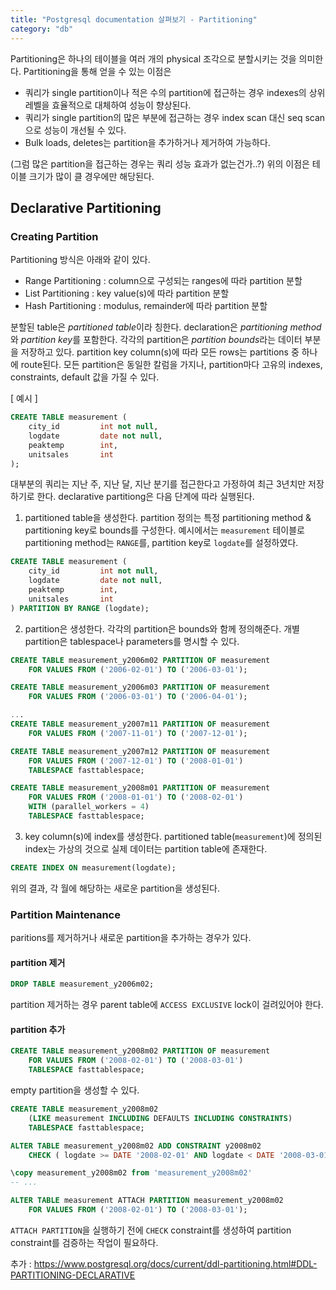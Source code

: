 ```yaml
---
title: "Postgresql documentation 살펴보기 - Partitioning"
category: "db"
---
```


Partitioning은 하나의 테이블을 여러 개의 physical 조각으로 분할시키는 것을 의미한다. Partitioning을 통해 얻을 수 있는 이점은
- 쿼리가 single partition이나 적은 수의 partition에 접근하는 경우 indexes의 상위 레벨을 효율적으로 대체하여 성능이 향상된다. 
- 쿼리가 single partition의 많은 부분에 접근하는 경우 index scan 대신 seq scan으로 성능이 개선될 수 있다. 
- Bulk loads, deletes는 partition을 추가하거나 제거하여 가능하다. 

(그럼 많은 partition을 접근하는 경우는 쿼리 성능 효과가 없는건가..?)
위의 이점은 테이블 크기가 많이 클 경우에만 해당된다. 

## Declarative Partitioning

### Creating Partition
Partitioning 방식은 아래와 같이 있다.
- Range Partitioning : column으로 구성되는 ranges에 따라 partition 분할
- List Partitioning : key value(s)에 따라 partition 분할
- Hash Partitioning : modulus, remainder에 따라 partition 분할

분할된 table은 *partitioned table*이라 칭한다. declaration은 *partitioning method*와 *partition key*를 포함한다. 각각의 partition은 *partition bounds*라는 데이터 부분을 저장하고 있다. partition key column(s)에 따라 모든 rows는 partitions 중 하나에 route된다. 모든 partition은 동일한 칼럼을 가지나, partition마다 고유의 indexes, constraints, default 값을 가질 수 있다. 

[ 예시 ]

```sql
CREATE TABLE measurement (
    city_id         int not null,
    logdate         date not null,
    peaktemp        int,
    unitsales       int
);
```

대부분의 쿼리는 지난 주, 지난 달, 지난 분기를 접근한다고 가정하여 최근 3년치만 저장하기로 한다. 
declarative partitiong은 다음 단계에 따라 실행된다.
1. partitioned table을 생성한다. partition 정의는 특정 partitioning method & partitioning key로 bounds를 구성한다. 예시에서는 `measurement` 테이블로 partitioning method는 `RANGE`를, partition key로 `logdate`를 설정하였다.

```sql
CREATE TABLE measurement (
    city_id         int not null,
    logdate         date not null,
    peaktemp        int,
    unitsales       int
) PARTITION BY RANGE (logdate);
```

2. partition은 생성한다. 각각의 partition은 bounds와 함께 정의해준다. 개별 partition은 tablespace나 parameters를 명시할 수 있다.

```sql
CREATE TABLE measurement_y2006m02 PARTITION OF measurement
    FOR VALUES FROM ('2006-02-01') TO ('2006-03-01');

CREATE TABLE measurement_y2006m03 PARTITION OF measurement
    FOR VALUES FROM ('2006-03-01') TO ('2006-04-01');

...
CREATE TABLE measurement_y2007m11 PARTITION OF measurement
    FOR VALUES FROM ('2007-11-01') TO ('2007-12-01');

CREATE TABLE measurement_y2007m12 PARTITION OF measurement
    FOR VALUES FROM ('2007-12-01') TO ('2008-01-01')
    TABLESPACE fasttablespace;

CREATE TABLE measurement_y2008m01 PARTITION OF measurement
    FOR VALUES FROM ('2008-01-01') TO ('2008-02-01')
    WITH (parallel_workers = 4)
    TABLESPACE fasttablespace;
```

3. key column(s)에 index를 생성한다. partitioned table(`measurement`)에 정의된 index는 가상의 것으로 실제 데이터는 partition table에 존재한다.

```sql
CREATE INDEX ON measurement(logdate);
```

위의 결과, 각 월에 해당하는 새로운 partition을 생성된다. 

### Partition Maintenance
paritions를 제거하거나 새로운 partition을 추가하는 경우가 있다. 

#### partition 제거
```sql
DROP TABLE measurement_y2006m02;
```
partition 제거하는 경우 parent table에 `ACCESS EXCLUSIVE` lock이 걸려있어야 한다. 

#### partition 추가
```sql
CREATE TABLE measurement_y2008m02 PARTITION OF measurement
    FOR VALUES FROM ('2008-02-01') TO ('2008-03-01')
    TABLESPACE fasttablespace; 
```

empty partition을 생성할 수 있다. 

```sql
CREATE TABLE measurement_y2008m02
    (LIKE measurement INCLUDING DEFAULTS INCLUDING CONSTRAINTS)
    TABLESPACE fasttablespace; 

ALTER TABLE measurement_y2008m02 ADD CONSTRAINT y2008m02
    CHECK ( logdate >= DATE '2008-02-01' AND logdate < DATE '2008-03-01');

\copy measurement_y2008m02 from 'measurement_y2008m02'
-- ...

ALTER TABLE measurement ATTACH PARTITION measurement_y2008m02
    FOR VALUES FROM ('2008-02-01') TO ('2008-03-01');
```

`ATTACH PARTITION`을 실행하기 전에 `CHECK` constraint를 생성하여 partition constraint를 검증하는 작업이 필요하다. 

추가 : <h>https://www.postgresql.org/docs/current/ddl-partitioning.html#DDL-PARTITIONING-DECLARATIVE</h>